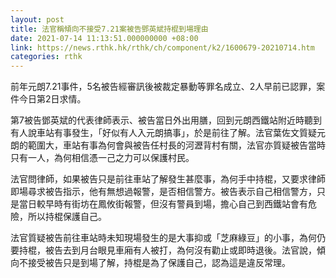 ```yaml
---
layout: post
title: 法官稱傾向不接受7.21案被告鄧英斌持棍到場理由
date: 2021-07-14 11:13:51.000000000 +08:00
link: https://news.rthk.hk/rthk/ch/component/k2/1600679-20210714.htm
categories: rthk
---
```


前年元朗7.21事件，5名被告經審訊後被裁定暴動等罪名成立、2人早前已認罪，案件今日第2日求情。

第7被告鄧英斌的代表律師表示、被告當日外出用膳，回到元朗西鐵站附近時聽到有人說車站有事發生，「好似有人入元朗搞事」，於是前往了解。法官葉佐文質疑元朗的範圍大，車站有事為何會與被告任村長的河瀝背村有關，法官亦質疑被告當時只有一人，為何相信憑一己之力可以保護村民。

法官問律師，如果被告只是前往車站了解發生甚麼事，為何手中持棍，又要求律師即場尋求被告指示，他有無想過報警，是否相信警方。被告表示自己相信警方，只是當日較早時有街坊在鳳攸街報警，但沒有警員到場，擔心自己到西鐵站會有危險，所以持棍保護自己。

法官質疑被告前往車站時未知現場發生的是大事抑或「芝麻綠豆」的小事，為何仍要持棍，被告去到月台眼見車廂有人被打，為何沒有勸止或即時退後。法官說，傾向不接受被告只是到場了解，持棍是為了保護自己，認為這是違反常理。
